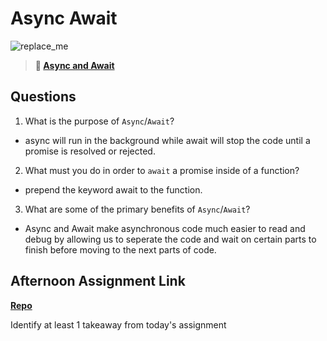# Async Await

![replace_me](https://codeworks.blob.core.windows.net/public/assets/img/illustrations/placeholder.svg)

> **📖 [Async and Await](https://codeworksacademy.com/fs-student-guide/resources/wk4/03-Async-Await)**

## Questions

1. What is the purpose of `Async`/`Await`?
 - async will run in the background while await will stop the code until a promise is resolved or rejected.
2. What must you do in order to  `await` a promise inside of a function?
 - prepend the keyword await to the function.
3. What are some of the primary benefits of `Async`/`Await`?
 - Async and Await make asynchronous code much easier to read and debug by allowing us to seperate the code and wait on certain parts to finish before moving to the next parts of code.
## Afternoon Assignment Link

**[Repo](https://github.com/Ryan-Thrall/gregslist-async)**

Identify at least 1 takeaway from today's assignment
